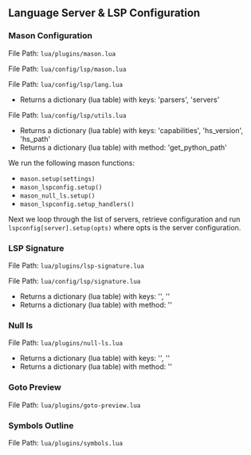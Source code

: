 
## Language Server & LSP Configuration

### Mason Configuration

File Path: `lua/plugins/mason.lua`

File Path: `lua/config/lsp/mason.lua`

File Path: `lua/config/lsp/lang.lua`
- Returns a dictionary (lua table) with keys: 'parsers', 'servers'

File Path: `lua/config/lsp/utils.lua`
- Returns a dictionary (lua table) with keys: 'capabilities', 'hs_version', 'hs_path'
- Returns a dictionary (lua table) with method: 'get_python_path'

We run the following mason functions:
- `mason.setup(settings)`
- `mason_lspconfig.setup()`
- `mason_null_ls.setup()`
- `mason_lspconfig.setup_handlers()`

Next we loop through the list of servers, retrieve configuration and run `lspconfig[server].setup(opts)` where opts is the server configuration.

### LSP Signature

File Path: `lua/plugins/lsp-signature.lua`

File Path: `lua/config/lsp/signature.lua`
- Returns a dictionary (lua table) with keys: '', ''
- Returns a dictionary (lua table) with method: ''

### Null ls

File Path: `lua/plugins/null-ls.lua`
- Returns a dictionary (lua table) with keys: '', ''
- Returns a dictionary (lua table) with method: ''

### Goto Preview

File Path: `lua/plugins/goto-preview.lua`

### Symbols Outline

File Path: `lua/plugins/symbols.lua`

